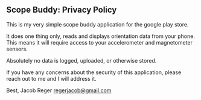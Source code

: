 ## Scope Buddy: Privacy Policy

This is my very simple scope buddy application for the google play store.

It does one thing only, reads and displays orientation data from your phone. This means it will require access to your accelerometer and magnetometer sensors.

Absolutely no data is logged, uploaded, or otherwise stored.

If you have any concerns about the security of this application, please reach out to me and I will address it.

Best,
Jacob Reger
regerjacob@gmail.com